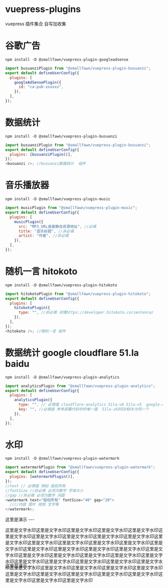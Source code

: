 # vuepress-plugins

vuepress 插件集合 自写加收集

# 谷歌广告

```shell
npm install -D @smallfawn/vuepress-plugin-googleadsense
```

```js
import busuanziPlugin from "@smallfawn/vuepress-plugin-busuanzi";
export default defineUserConfig({
  plugins: [
    googleAdSensePlugin({
      id: "ca-pub-xxxxxx",
    }),
  ],
});
```

# 数据统计

```shell
npm install -D @smallfawn/vuepress-plugin-busuanzi
```

```js
import busuanziPlugin from "@smallfawn/vuepress-plugin-busuanzi";
export default defineUserConfig({
  plugins: [busuanziPlugin()],
});
<busuanzi />; //busuanzi数据统计  组件
```

# 音乐播放器

```shell
npm install -D @smallfawn/vuepress-plugin-music
```

```js
import musicPlugin from "@smallfawn/vuepress-plugin-music";
export default defineUserConfig({
  plugins: [
    musicPlugin({
      src: "MP3_URL或者静态资源地址", //必填
      title: "音乐标题", //非必填
      artist: "作者", //非必填
    }),
  ],
});
```

# 随机一言 hitokoto

```shell
npm install -D @smallfawn/vuepress-plugin-hitokoto
```

```js
import hitokotoPlugin from "@smallfawn/vuepress-plugin-hitokoto";
export default defineUserConfig({
  plugins: [
    hitokotoPlugin({
      type: "", //非必填 详情https://developer.hitokoto.cn/sentence/
    }),
  ],
});
<hitokoto />; //随机一言 组件
```

# 数据统计 google cloudflare 51.la baidu

```shell
npm install -D @smallfawn/vuepress-plugin-analytics
```

```js
import analyticsPlugin from "@smallfawn/vuepress-plugin-analytics";
export default defineUserConfig({
  plugins: [
    analyticsPlugin({
      type: "", // 必填值 cloudflare-analytics 51la-v6 51la-v5  google-analytics baidu-tongji
      key: "", //必填值 参考部署代码中的唯一值  51la-v6的ID和CK为同一个
    }),
  ],
});
```

# 水印

```shell
npm install -D @smallfawn/vuepress-plugin-watermark
```

```js
import watermarkPlugin from "@smallfawn/vuepress-plugin-watermark";
export default defineUserConfig({
  plugins: [watermarkPlugin()],
});
//text // 必填值 例如 版权所有
//fontSize //非必填 必须为数字 字体大小
//gap //非必填 必须为数字 间距
<watermark text="版权所有" fontSize="40" gap="20">
  ////内容 图片 视频 文字等
</watermark>;
```

这里是演示 ---

<div style="width: 100%; height: 100px; display: flex">
<watermark text="版权所有" fontSize="40" gap="20">这里是文字水印这里是文字水印这里是文字水印这里是文字水印这里是文字水印这里是文字水印这里是文字水印这里是文字水印这里是文字水印这里是文字水印这里是文字水印这里是文字水印这里是文字水印这里是文字水印这里是文字水印这里是文字水印这里是文字水印这里是文字水印这里是文字水印这里是文字水印这里是文字水印这里是文字水印这里是文字水印这里是文字水印这里是文字水印这里是文字水印这里是文字水印这里是文字水印这里是文字水印这里是文字水印这里是文字水印这里是文字水印这里是文字水印这里是文字水印这里是文字水印这里是文字水印这里是文字水印这里是文字水印这里是文字水印这里是文字水印这里是文字水印这里是文字水印这里是文字水印这里是文字水印</watermark>
</div>

这里是演示 ---
